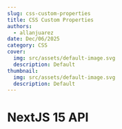 ```yaml
---
slug: css-custom-properties
title: CSS Custom Properties
authors:
  - allanjuarez
date: Dec/06/2025
category: CSS
cover:
  img: src/assets/default-image.svg
  description: Default
thumbnail:
  img: src/assets/default-image.svg
  description: Default
---
```


# NextJS 15 API